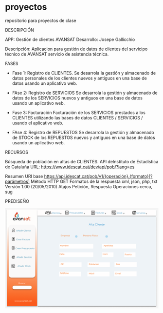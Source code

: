 # proyectos
repositorio para proyectos de clase

DESCRIPCIÓN

APP: Gestión de clientes AVANSAT
Desarrollo: Josepe Gallicchio

Descripción: Aplicacion para gestión de datos de clientes del servicipo técnico de AVANSAT servicio de asistencia técnica.

FASES

- Fase 1: Registro de CLIENTES.
Se desarrola la gestión y almacenado de datos personales de los clientes nuevos y antiguos en una base de datos usando un aplicativo web.

- FAse 2: Registro de SERVICIOS
Se desarrola la gestión y almacenado de datos de los SERVICIOS nuevos y antiguos en una base de datos usando un aplicativo web.

- Fase 3: Facturación
 Facturación de los SERVICIOS prestados a los CLIENTES utilizando las bases de datos CLIENTES / SERVICIOS / usando el aplicativo web.

 - FAse 4: Registro de REPUESTOS
Se desarrola la gestión y almacenado de STOCK de los REPUESTOS nuevos y antiguos en una base de datos usando un aplicativo web.


RECURSOS

Búsqueda de población en altas de CLIENTES. API deInstituto de Estadística de Cataluña URL: https://www.idescat.cat/dev/api/pob/?lang=es

Resumen
URI base	https://api.idescat.cat/pob/v1/{operación}.{formato}[?parámetros]
Método HTTP	GET
Formatos de la respuesta	xml, json, php, txt
Versión	1.00 (20/05/2010)
Atajos	Petición, Respuesta
Operaciones	cerca, sug


PREDISEÑO

![Diseño previo de la interfaz](FRONTEND/img/propuesta_disenio_proyecto_Avansat.png)